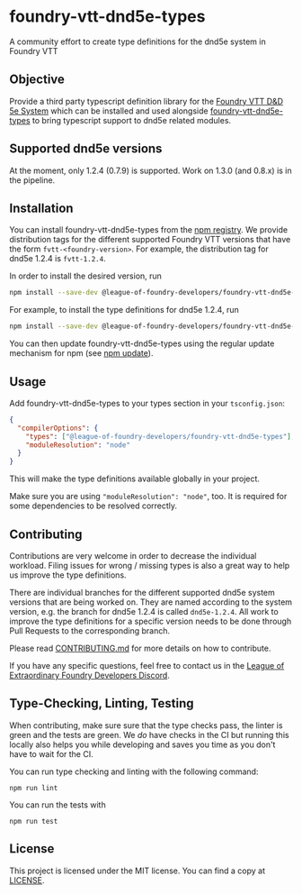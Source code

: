 # foundry-vtt-dnd5e-types
A community effort to create type definitions for the dnd5e system in Foundry VTT


## Objective

Provide a third party typescript definition library for the [Foundry VTT D&D 5e System](https://gitlab.com/foundrynet/dnd5e) which can be installed and used alongside [foundry-vtt-dnd5e-types](https://github.com/League-of-Foundry-Developers/foundry-vtt-dnd5e-types) to bring typescript support to dnd5e related modules.
## Supported dnd5e versions

At the moment, only 1.2.4 (0.7.9) is supported. Work on 1.3.0 (and 0.8.x) is in the pipeline.

## Installation

You can install foundry-vtt-dnd5e-types from the [npm registry](https://npmjs.org/). We provide distribution tags for the different supported Foundry VTT versions that have the form `fvtt-<foundry-version>`. For example, the distribution tag for dnd5e 1.2.4 is `fvtt-1.2.4`.

In order to install the desired version, run

```sh
npm install --save-dev @league-of-foundry-developers/foundry-vtt-dnd5e-types@fvtt-<foundry-version>
```

For example, to install the type definitions for dnd5e 1.2.4, run

```sh
npm install --save-dev @league-of-foundry-developers/foundry-vtt-dnd5e-types@fvtt-1.2.4
```

You can then update foundry-vtt-dnd5e-types using the regular update mechanism for npm (see [npm update](https://docs.npmjs.com/cli/v7/commands/npm-update)).

## Usage

Add foundry-vtt-dnd5e-types to your types section in your `tsconfig.json`:

```json
{
  "compilerOptions": {
    "types": ["@league-of-foundry-developers/foundry-vtt-dnd5e-types"],
    "moduleResolution": "node"
  }
}
```

This will make the type definitions available globally in your project.

Make sure you are using `"moduleResolution": "node"`, too. It is required for some dependencies to be resolved correctly.

## Contributing

Contributions are very welcome in order to decrease the individual workload. Filing issues for wrong / missing types is also a great way to help us improve the type definitions.

There are individual branches for the different supported dnd5e system versions that are being worked on. They are named according to the system version, e.g. the branch for dnd5e 1.2.4 is called `dnd5e-1.2.4`. All work to improve the type definitions for a specific version needs to be done through Pull Requests to the corresponding branch.

Please read [CONTRIBUTING.md](CONTRIBUTING.md) for more details on how to contribute.

If you have any specific questions, feel free to contact us in the [League of Extraordinary Foundry Developers Discord](https://discord.gg/52DNPzqm2Z).

## Type-Checking, Linting, Testing

When contributing, make sure sure that the type checks pass, the linter is green and the tests are green. We _do_ have checks in the CI but running this locally also helps you while developing and saves you time as you don't have to wait for the CI.

You can run type checking and linting with the following command:

```
npm run lint
```

You can run the tests with

```
npm run test
```

## License

This project is licensed under the MIT license. You can find a copy at [LICENSE](LICENSE).

